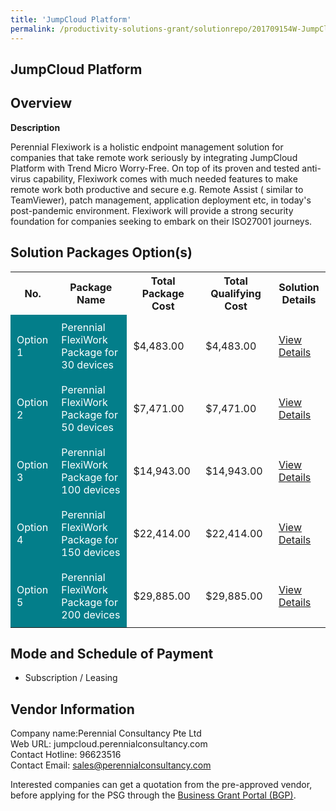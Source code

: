 ```yaml
---
title: 'JumpCloud Platform'
permalink: /productivity-solutions-grant/solutionrepo/201709154W-JumpCloud-Pltform-G
---
```


## JumpCloud Platform

## Overview

**Description**

Perennial Flexiwork is a holistic endpoint management solution for companies that take remote work seriously by integrating JumpCloud Platform with Trend Micro Worry-Free. On top of its proven and tested anti-virus capability, Flexiwork comes with much needed features to make remote work both productive and secure e.g. Remote Assist ( similar to TeamViewer), patch management, application deployment etc, in today's post-pandemic environment. Flexiwork will provide a strong security foundation for companies seeking to embark on their ISO27001 journeys. 

## Solution Packages Option(s)

<table>
<tr>
<th><b>No.</b></th>
<th><b>Package Name</b></th>
<th><b>Total Package Cost</b></th>
<th><b>Total Qualifying Cost</b></th>
<th><b>Solution Details</b></th>
</tr>
<tr>
<td style='padding: 10px; background-color: #037E8A; color: #FFFFFF;'>Option 1</td>
<td style='padding: 10px; background-color: #037E8A; color: #FFFFFF;'>Perennial FlexiWork Package for 30 devices</td>
<td style='padding: 10px;'>$4,483.00</td>
<td style='padding: 10px;'>$4,483.00</td>
<td style='padding: 10px;'><a href='/images/psg/Perennial_Consultancy_JumpCloud Platform_Desensitised_Annex_3_Part1.pdf' target='_blank'>View Details</a></td>
</tr>
<tr>
<td style='padding: 10px; background-color: #037E8A; color: #FFFFFF;'>Option 2</td>
<td style='padding: 10px; background-color: #037E8A; color: #FFFFFF;'>Perennial FlexiWork Package for 50 devices</td>
<td style='padding: 10px;'>$7,471.00</td>
<td style='padding: 10px;'>$7,471.00</td>
<td style='padding: 10px;'><a href='/images/psg/Perennial_Consultancy_JumpCloud Platform_Desensitised_Annex_3_Part2.pdf' target='_blank'>View Details</a></td>
</tr>
<tr>
<td style='padding: 10px; background-color: #037E8A; color: #FFFFFF;'>Option 3</td>
<td style='padding: 10px; background-color: #037E8A; color: #FFFFFF;'>Perennial FlexiWork Package for 100 devices</td>
<td style='padding: 10px;'>$14,943.00</td>
<td style='padding: 10px;'>$14,943.00</td>
<td style='padding: 10px;'><a href='/images/psg/Perennial_Consultancy_JumpCloud Platform_Desensitised_Annex_3_Part3.pdf' target='_blank'>View Details</a></td>
</tr>
<tr>
<td style='padding: 10px; background-color: #037E8A; color: #FFFFFF;'>Option 4</td>
<td style='padding: 10px; background-color: #037E8A; color: #FFFFFF;'>Perennial FlexiWork Package for 150 devices</td>
<td style='padding: 10px;'>$22,414.00</td>
<td style='padding: 10px;'>$22,414.00</td>
<td style='padding: 10px;'><a href='/images/psg/Perennial_Consultancy_JumpCloud Platform_Desensitised_Annex_3_Part4.pdf' target='_blank'>View Details</a></td>
</tr>
<tr>
<td style='padding: 10px; background-color: #037E8A; color: #FFFFFF;'>Option 5</td>
<td style='padding: 10px; background-color: #037E8A; color: #FFFFFF;'>Perennial FlexiWork Package for 200 devices</td>
<td style='padding: 10px;'>$29,885.00</td>
<td style='padding: 10px;'>$29,885.00</td>
<td style='padding: 10px;'><a href='/images/psg/Perennial_Consultancy_JumpCloud Platform_Desensitised_Annex_3_Part5.pdf' target='_blank'>View Details</a></td>
</tr>
</table>

## Mode and Schedule of Payment

 - Subscription / Leasing

## Vendor Information

 Company name:Perennial Consultancy Pte Ltd<br>Web URL: jumpcloud.perennialconsultancy.com <br>Contact Hotline: 96623516 <br>Contact Email: sales@perennialconsultancy.com

Interested companies can get a quotation from the pre-approved vendor, before applying for the PSG through the <a href='https://www.businessgrants.gov.sg/' target='_blank' rel='noopener'>Business Grant Portal (BGP)</a>.

<script src="/jquery/resize-tables.js"></script>
